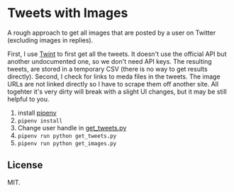 # Tweets with Images

A rough approach to get all images that are posted by a user on Twitter (excluding images in replies).

First, I use [Twint](https://github.com/haccer/twint) to first get all the tweets. It doesn't use the official API but another undocumented one, so we don't need API keys. The resulting tweets, are stored in a temporary CSV (there is no way to get results directly). Second, I check for links to meda files in the tweets. The image URLs are not linked directly so I have to scrape them off another site. All togehter it's very dirty will break with a slight UI changes, but it may be still helpful to you.

1.  install [pipenv](https://github.com/pypa/pipenv#installation)
2.  `pipenv install`
3.  Change user handle in [get_tweets.py](get_tweets.py#L5)
4.  `pipenv run python get_tweets.py`
5.  `pipenv run python get_images.py`

## License

MIT.
